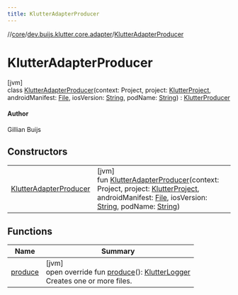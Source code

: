 ```yaml
---
title: KlutterAdapterProducer
---
```

//[core](../../../index.html)/[dev.buijs.klutter.core.adapter](../index.html)/[KlutterAdapterProducer](index.html)



# KlutterAdapterProducer



[jvm]\
class [KlutterAdapterProducer](index.html)(context: Project, project: [KlutterProject](../../dev.buijs.klutter.core/-klutter-project/index.html), androidManifest: [File](https://docs.oracle.com/javase/8/docs/api/java/io/File.html), iosVersion: [String](https://kotlinlang.org/api/latest/jvm/stdlib/kotlin/-string/index.html), podName: [String](https://kotlinlang.org/api/latest/jvm/stdlib/kotlin/-string/index.html)) : [KlutterProducer](../../dev.buijs.klutter.core/-klutter-producer/index.html)

#### Author



Gillian Buijs



## Constructors


| | |
|---|---|
| [KlutterAdapterProducer](-klutter-adapter-producer.html) | [jvm]<br>fun [KlutterAdapterProducer](-klutter-adapter-producer.html)(context: Project, project: [KlutterProject](../../dev.buijs.klutter.core/-klutter-project/index.html), androidManifest: [File](https://docs.oracle.com/javase/8/docs/api/java/io/File.html), iosVersion: [String](https://kotlinlang.org/api/latest/jvm/stdlib/kotlin/-string/index.html), podName: [String](https://kotlinlang.org/api/latest/jvm/stdlib/kotlin/-string/index.html)) |


## Functions


| Name | Summary |
|---|---|
| [produce](produce.html) | [jvm]<br>open override fun [produce](produce.html)(): [KlutterLogger](../../dev.buijs.klutter.core/-klutter-logger/index.html)<br>Creates one or more files. |

